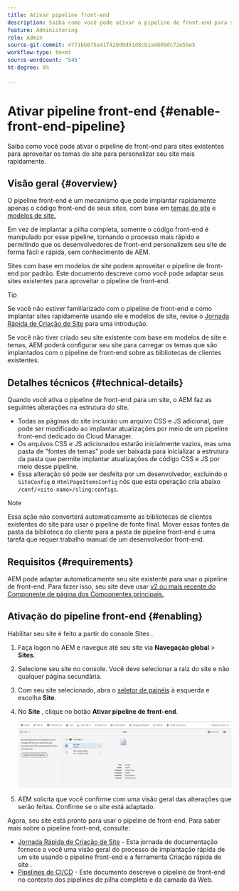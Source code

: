 ```yaml
---
title: Ativar pipeline front-end
description: Saiba como você pode ativar o pipeline de front-end para sites existentes para aproveitar os temas do site para personalizar seu site mais rapidamente.
feature: Administering
role: Admin
source-git-commit: 4771bb075e41f420d0d51d8cb1a4809dc72e55e5
workflow-type: tm+mt
source-wordcount: '545'
ht-degree: 0%

---
```



# Ativar pipeline front-end {#enable-front-end-pipeline}

Saiba como você pode ativar o pipeline de front-end para sites existentes para aproveitar os temas do site para personalizar seu site mais rapidamente.

## Visão geral {#overview}

O pipeline front-end é um mecanismo que pode implantar rapidamente apenas o código front-end de seus sites, com base em [temas do site](site-themes.md) e [modelos de site.](site-templates.md)

Em vez de implantar a pilha completa, somente o código front-end é manipulado por esse pipeline, tornando o processo mais rápido e permitindo que os desenvolvedores de front-end personalizem seu site de forma fácil e rápida, sem conhecimento de AEM.

Sites com base em modelos de site podem aproveitar o pipeline de front-end por padrão. Este documento descreve como você pode adaptar seus sites existentes para aproveitar o pipeline de front-end.

>[!TIP]
>
>Se você não estiver familiarizado com o pipeline de front-end e como implantar sites rapidamente usando ele e modelos de site, revise o [Jornada Rápida de Criação de Site](/help/journey-sites/quick-site/overview.md) para uma introdução.

Se você não tiver criado seu site existente com base em modelos de site e temas, AEM poderá configurar seu site para carregar os temas que são implantados com o pipeline de front-end sobre as bibliotecas de clientes existentes.

## Detalhes técnicos {#technical-details}

Quando você ativa o pipeline de front-end para um site, o AEM faz as seguintes alterações na estrutura do site.

* Todas as páginas do site incluirão um arquivo CSS e JS adicional, que pode ser modificado ao implantar atualizações por meio de um pipeline front-end dedicado do Cloud Manager.
* Os arquivos CSS e JS adicionados estarão inicialmente vazios, mas uma pasta de &quot;fontes de temas&quot; pode ser baixada para inicializar a estrutura da pasta que permite implantar atualizações de código CSS e JS por meio desse pipeline.
* Essa alteração só pode ser desfeita por um desenvolvedor, excluindo o `SiteConfig` e `HtmlPageItemsConfig` nós que esta operação cria abaixo `/conf/<site-name>/sling:configs`.

>[!NOTE]
>
>Essa ação não converterá automaticamente as bibliotecas de clientes existentes do site para usar o pipeline de fonte final. Mover essas fontes da pasta da biblioteca do cliente para a pasta de pipeline front-end é uma tarefa que requer trabalho manual de um desenvolvedor front-end.

## Requisitos {#requirements}

AEM pode adaptar automaticamente seu site existente para usar o pipeline de front-end. Para fazer isso, seu site deve usar [v2 ou mais recente do Componente de página dos Componentes principais.](https://experienceleague.adobe.com/docs/experience-manager-core-components/using/components/page.html)

## Ativação do pipeline front-end {#enabling}

Habilitar seu site é feito a partir do console Sites .

1. Faça logon no AEM e navegue até seu site via **Navegação global** > **Sites**.
1. Selecione seu site no console. Você deve selecionar a raiz do site e não qualquer página secundária.
1. Com seu site selecionado, abra o [seletor de painéis](/help/sites-cloud/authoring/getting-started/basic-handling.md#rail-selector) à esquerda e escolha **Site**.
1. No **Site** , clique no botão **Ativar pipeline de front-end**.

   ![Ativar pipeline de front-end](/help/sites-cloud/administering/assets/enable-front-end-pipeline.png)

1. AEM solicita que você confirme com uma visão geral das alterações que serão feitas. Confirme se o site está adaptado.

Agora, seu site está pronto para usar o pipeline de front-end. Para saber mais sobre o pipeline front-end, consulte:

* [Jornada Rápida de Criação de Site](/help/journey-sites/quick-site/overview.md) - Esta jornada de documentação fornece a você uma visão geral do processo de implantação rápida de um site usando o pipeline front-end e a ferramenta Criação rápida de site .
* [Pipelines de CI/CD](/help/implementing/cloud-manager/configuring-pipelines/introduction-ci-cd-pipelines.md#front-end) - Este documento descreve o pipeline de front-end no contexto dos pipelines de pilha completa e da camada da Web.
